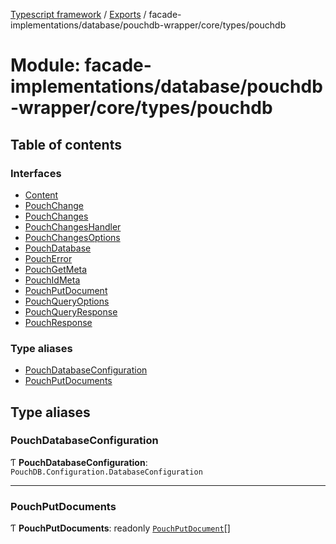 [Typescript framework](../index.md) / [Exports](../modules.md) / facade-implementations/database/pouchdb-wrapper/core/types/pouchdb

# Module: facade-implementations/database/pouchdb-wrapper/core/types/pouchdb

## Table of contents

### Interfaces

- [Content](../interfaces/facade_implementations_database_pouchdb_wrapper_core_types_pouchdb.Content.md)
- [PouchChange](../interfaces/facade_implementations_database_pouchdb_wrapper_core_types_pouchdb.PouchChange.md)
- [PouchChanges](../interfaces/facade_implementations_database_pouchdb_wrapper_core_types_pouchdb.PouchChanges.md)
- [PouchChangesHandler](../interfaces/facade_implementations_database_pouchdb_wrapper_core_types_pouchdb.PouchChangesHandler.md)
- [PouchChangesOptions](../interfaces/facade_implementations_database_pouchdb_wrapper_core_types_pouchdb.PouchChangesOptions.md)
- [PouchDatabase](../interfaces/facade_implementations_database_pouchdb_wrapper_core_types_pouchdb.PouchDatabase.md)
- [PouchError](../interfaces/facade_implementations_database_pouchdb_wrapper_core_types_pouchdb.PouchError.md)
- [PouchGetMeta](../interfaces/facade_implementations_database_pouchdb_wrapper_core_types_pouchdb.PouchGetMeta.md)
- [PouchIdMeta](../interfaces/facade_implementations_database_pouchdb_wrapper_core_types_pouchdb.PouchIdMeta.md)
- [PouchPutDocument](../interfaces/facade_implementations_database_pouchdb_wrapper_core_types_pouchdb.PouchPutDocument.md)
- [PouchQueryOptions](../interfaces/facade_implementations_database_pouchdb_wrapper_core_types_pouchdb.PouchQueryOptions.md)
- [PouchQueryResponse](../interfaces/facade_implementations_database_pouchdb_wrapper_core_types_pouchdb.PouchQueryResponse.md)
- [PouchResponse](../interfaces/facade_implementations_database_pouchdb_wrapper_core_types_pouchdb.PouchResponse.md)

### Type aliases

- [PouchDatabaseConfiguration](facade_implementations_database_pouchdb_wrapper_core_types_pouchdb.md#pouchdatabaseconfiguration)
- [PouchPutDocuments](facade_implementations_database_pouchdb_wrapper_core_types_pouchdb.md#pouchputdocuments)

## Type aliases

### PouchDatabaseConfiguration

Ƭ **PouchDatabaseConfiguration**: `PouchDB.Configuration.DatabaseConfiguration`

___

### PouchPutDocuments

Ƭ **PouchPutDocuments**: readonly [`PouchPutDocument`](../interfaces/facade_implementations_database_pouchdb_wrapper_core_types_pouchdb.PouchPutDocument.md)[]
